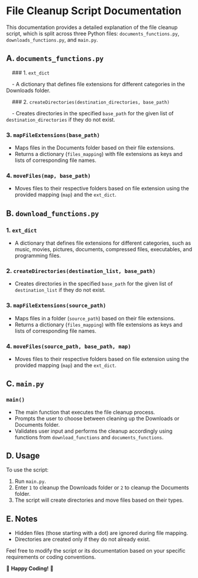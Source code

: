 # File Cleanup Script Documentation

This documentation provides a detailed explanation of the file cleanup script, which is split across three Python files: `documents_functions.py`, `downloads_functions.py`, and `main.py`.

## A. `documents_functions.py`

&nbsp;&nbsp;&nbsp;&nbsp;### 1. `ext_dict`

&nbsp;&nbsp;&nbsp;&nbsp;- A dictionary that defines file extensions for different categories in the Downloads folder.

&nbsp;&nbsp;&nbsp;&nbsp;### 2. `createDirectories(destination_directories, base_path)`

&nbsp;&nbsp;&nbsp;&nbsp;- Creates directories in the specified `base_path` for the given list of `destination_directories` if they do not exist.

### 3. `mapFileExtensions(base_path)`

- Maps files in the Documents folder based on their file extensions.
- Returns a dictionary (`files_mapping`) with file extensions as keys and lists of corresponding file names.

### 4. `moveFiles(map, base_path)`

- Moves files to their respective folders based on file extension using the provided mapping (`map`) and the `ext_dict`.

## B. `download_functions.py`

### 1. `ext_dict`

- A dictionary that defines file extensions for different categories, such as music, movies, pictures, documents, compressed files, executables, and programming files.

### 2. `createDirectories(destination_list, base_path)`

- Creates directories in the specified `base_path` for the given list of `destination_list` if they do not exist.

### 3. `mapFileExtensions(source_path)`

- Maps files in a folder (`source_path`) based on their file extensions.
- Returns a dictionary (`files_mapping`) with file extensions as keys and lists of corresponding file names.

### 4. `moveFiles(source_path, base_path, map)`

- Moves files to their respective folders based on file extension using the provided mapping (`map`) and the `ext_dict`.

## C. `main.py`

### `main()`

- The main function that executes the file cleanup process.
- Prompts the user to choose between cleaning up the Downloads or Documents folder.
- Validates user input and performs the cleanup accordingly using functions from `download_functions` and `documents_functions`.

## D. Usage

To use the script:

1. Run `main.py`.
2. Enter `1` to cleanup the Downloads folder or `2` to cleanup the Documents folder.
3. The script will create directories and move files based on their types.

## E. Notes

- Hidden files (those starting with a dot) are ignored during file mapping.
- Directories are created only if they do not already exist.

Feel free to modify the script or its documentation based on your specific requirements or coding conventions.

🌈 **Happy Coding!** 🌟
